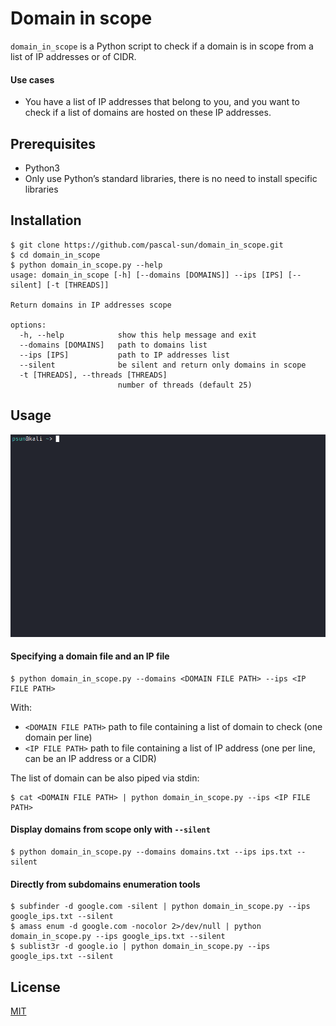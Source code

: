 # Domain in scope

`domain_in_scope` is a Python script to check if a domain is in scope from a list of IP addresses or of CIDR.

#### Use cases

- You have a list of IP addresses that belong to you, and you want to check if a list of domains are hosted on these IP addresses.

## Prerequisites

- Python3
- Only use Python’s standard libraries, there is no need to install specific libraries

## Installation

```console
$ git clone https://github.com/pascal-sun/domain_in_scope.git
$ cd domain_in_scope
$ python domain_in_scope.py --help
usage: domain_in_scope [-h] [--domains [DOMAINS]] --ips [IPS] [--silent] [-t [THREADS]]

Return domains in IP addresses scope

options:
  -h, --help            show this help message and exit
  --domains [DOMAINS]   path to domains list
  --ips [IPS]           path to IP addresses list
  --silent              be silent and return only domains in scope
  -t [THREADS], --threads [THREADS]
                        number of threads (default 25)

```

## Usage
![Demo](https://github.com/pascal-sun/domain_in_scope/blob/main/domain_in_scope_demo.gif)

#### Specifying a domain file and an IP file
```console
$ python domain_in_scope.py --domains <DOMAIN FILE PATH> --ips <IP FILE PATH>
```
With:
- `<DOMAIN FILE PATH>` path to file containing a list of domain to check (one domain per line)
- `<IP FILE PATH>` path to file containing a list of IP address (one per line, can be an IP address or a CIDR)

The list of domain can be also piped via stdin:
```console
$ cat <DOMAIN FILE PATH> | python domain_in_scope.py --ips <IP FILE PATH>
```

#### Display domains from scope only with `--silent`
```console
$ python domain_in_scope.py --domains domains.txt --ips ips.txt --silent
```

#### Directly from subdomains enumeration tools
```console
$ subfinder -d google.com -silent | python domain_in_scope.py --ips google_ips.txt --silent
$ amass enum -d google.com -nocolor 2>/dev/null | python domain_in_scope.py --ips google_ips.txt --silent
$ sublist3r -d google.io | python domain_in_scope.py --ips google_ips.txt --silent
```

## License
[MIT](https://choosealicense.com/licenses/mit/)
